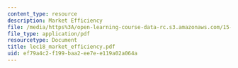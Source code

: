 ```yaml
---
content_type: resource
description: Market Efficiency
file: /media/https%3A/open-learning-course-data-rc.s3.amazonaws.com/15-414-financial-management-summer-2003/ef79a4c2f199baa2ee7ee119a02a064a_lec18_market_efficiency.pdf
file_type: application/pdf
resourcetype: Document
title: lec18_market_efficiency.pdf
uid: ef79a4c2-f199-baa2-ee7e-e119a02a064a
---
```

